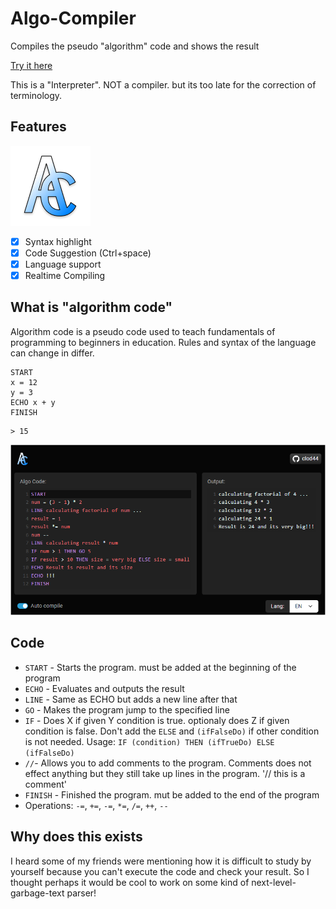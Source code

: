 # Algo-Compiler
Compiles the pseudo "algorithm" code and shows the result

[Try it here](https://clod44.github.io/algo-compiler/)

This is a "Interpreter". NOT a compiler. but its too late for the correction of terminology.

## Features
![logo](logo.png)
 - [x] Syntax highlight
 - [x] Code Suggestion (Ctrl+space)
 - [x] Language support
 - [x] Realtime Compiling

## What is "algorithm code"
Algorithm code is a pseudo code used to teach fundamentals of programming to beginners in education. Rules and syntax of the language can change in differ. 
```
START
x = 12
y = 3
ECHO x + y
FINISH
``` 
```
> 15
```

![screenshot](screenshot.png)

## Code
 - `START` - Starts the program. must be added at the beginning of the program
 - `ECHO` - Evaluates and outputs the result
 - `LINE` - Same as ECHO but adds a new line after that
 - `GO` - Makes the program jump to the specified line
 - `IF` - Does X if given Y condition is true. optionaly does Z if given condition is false. Don't add the `ELSE` and `(ifFalseDo)` if other condition is not needed. Usage: `IF (condition) THEN (ifTrueDo) ELSE (ifFalseDo)`
 - `//`- Allows you to add comments to the program. Comments does not effect anything but they still take up lines in the program. '// this is a comment'
 - `FINISH` - Finished the program. mut be added to the end of the program
 - Operations: `-=`, `+=`, `-=`, `*=`, `/=`, `++`, `--`

## Why does this exists
I heard some of my friends were mentioning how it is difficult to study by yourself because you can't execute the code and check your result. So I thought perhaps it would be cool to work on some kind of next-level-garbage-text parser!
 
 